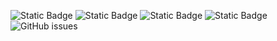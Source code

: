 ![Static Badge](https://img.shields.io/badge/blacklists-60-000000) ![Static Badge](https://img.shields.io/badge/blacklisted-2686799-cc0000) ![Static Badge](https://img.shields.io/badge/whitelisted-2244-00CC00) ![Static Badge](https://img.shields.io/badge/streaming_blacklist-28107-000000) ![GitHub issues](https://img.shields.io/github/issues/fabriziosalmi/blacklists)
